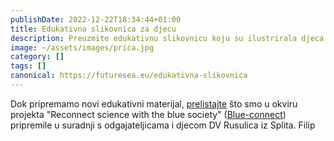 ```yaml
---
publishDate: 2022-12-22T18:34:44+01:00
title: Edukativna slikovnica za djecu
description: Preuzmite edukativnu slikovnicu koju su ilustrirala djeca.
image: ~/assets/images/prica.jpg
category: []
tags: []
canonical: https://futuresea.eu/edukativna-slikovnica
---
```

Dok pripremamo novi edukativni materijal, [prelistajte](https://drive.google.com/file/d/1v4p20i1-oyJ1Vgs6ArC7crDt21p_yps7/view?usp=share_link) što smo u okviru projekta "Reconnect science with the blue society" ([Blue-connect](https://jaistrazujem.hr/)) pripremile u suradnji s odgajateljicama i djecom DV Rusulica iz Splita. Filip